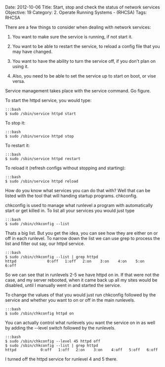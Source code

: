 Date: 2012-10-06
Title: Start, stop and check the status of network services
Objective: 19
Category: 2. Operate Running Systems - (RHCSA)
Tags: RHCSA


There are a few things to consider when dealing with network services:

1. You want to make sure the service is running, if not start it. 

2. You want to be able to restart the service, to reload a config file that you may have changed.

3. You want to have the ability to turn the service off, if you don't plan on using it. 

4. Also, you need to be able to set the service up to start on boot, or vise versa.


Service management takes place with the service command. Go figure. 

To start the httpd service, you would type:

    :::bash
    $ sudo /sbin/service httpd start

To stop it:

    :::bash
    $ sudo /sbin/service httpd stop

To restart it:
    
    :::bash
    $ sudo /sbin/service httpd restart

To reload it (refresh configs without stopping and starting):

    :::bash 
    $ sudo /sbin/service httpd reload

How do you know what services you can do that with? Well that can be listed with the tool that will handing startup programs. chkconfig.

chkconfig is used to manage what runlevel a program with automatically start or get killed in. To list all your services you would just type

    :::bash
    $ sudo /sbin/chkconfig --list

Thats a big list. But you get the idea, you can see how they are either on or off in each runlevel. To narrow down the list we can use grep to process the list and filter out say, our httpd service.

    :::bash
    $ sudo /sbin/chkconfig --list | grep httpd
    httpd              0:off   1:off   2:on    3:on    4:on    5:on    6:off

So we can see that in runlevels 2-5 we have httpd on in. If that were not the case, and my server rebooted, when it came back up all my sites would be disabled, until I manually went in and started the service. 

To change the values of that you would just run chkconfig followed by the service and whether you want to on or off in the main runlevels. 

    :::bash    
    $ sudo /sbin/chkconfig httpd on

You can actually control what runlevels you want the service on in as well by adding the --level switch followed by the runlevels. 

    :::bash
    $ sudo /sbin/chkconfig --level 45 httpd off
    $ sudo /sbin/chkconfig --list | grep httpd
    httpd           0:off   1:off   2:on    3:on    4:off   5:off   6:off

I turned off the httpd service for runlevel 4 and 5 there.
